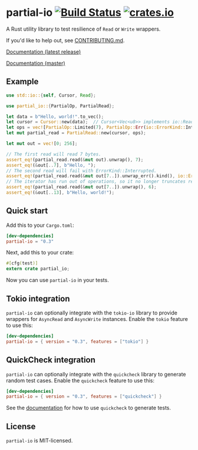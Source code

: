 # partial-io [![Build Status](https://travis-ci.org/facebookincubator/rust-partial-io.svg?branch=master)](https://travis-ci.org/facebookincubator/rust-partial-io) [![crates.io](https://img.shields.io/crates/v/partial-io.svg)](https://crates.io/crates/partial-io)

A Rust utility library to test resilience of `Read` or `Write` wrappers.

If you'd like to help out, see [CONTRIBUTING.md](CONTRIBUTING.md).

[Documentation (latest release)](https://docs.rs/partial-io)

[Documentation (master)](https://facebookincubator.github.io/rust-partial-io)

## Example

```rust
use std::io::{self, Cursor, Read};

use partial_io::{PartialOp, PartialRead};

let data = b"Hello, world!".to_vec();
let cursor = Cursor::new(data);  // Cursor<Vec<u8>> implements io::Read
let ops = vec![PartialOp::Limited(7), PartialOp::Err(io::ErrorKind::Interrupted)];
let mut partial_read = PartialRead::new(cursor, ops);

let mut out = vec![0; 256];

// The first read will read 7 bytes.
assert_eq!(partial_read.read(&mut out).unwrap(), 7);
assert_eq!(&out[..7], b"Hello, ");
// The second read will fail with ErrorKind::Interrupted.
assert_eq!(partial_read.read(&mut out[7..]).unwrap_err().kind(), io::ErrorKind::Interrupted);
// The iterator has run out of operations, so it no longer truncates reads.
assert_eq!(partial_read.read(&mut out[7..]).unwrap(), 6);
assert_eq!(&out[..13], b"Hello, world!");
```

## Quick start

Add this to your `Cargo.toml`:

```toml
[dev-dependencies]
partial-io = "0.3"
```

Next, add this to your crate:

```rust
#[cfg(test)]
extern crate partial_io;
```

Now you can use `partial-io` in your tests.

## Tokio integration

`partial-io` can optionally integrate with the `tokio-io` library to provide
wrappers for `AsyncRead` and `AsyncWrite` instances. Enable the `tokio` feature
to use this:

```toml
[dev-dependencies]
partial-io = { version = "0.3", features = ["tokio"] }
```

## QuickCheck integration

`partial-io` can optionally integrate with the `quickcheck` library to generate
random test cases. Enable the `quickcheck` feature to use this:

```toml
[dev-dependencies]
partial-io = { version = "0.3", features = ["quickcheck"] }
```

See the
[documentation](https://facebookincubator.github.io/rust-partial-io/partial_io/quickcheck_types/index.html)
for how to use `quickcheck` to generate tests.

## License

`partial-io` is MIT-licensed.
